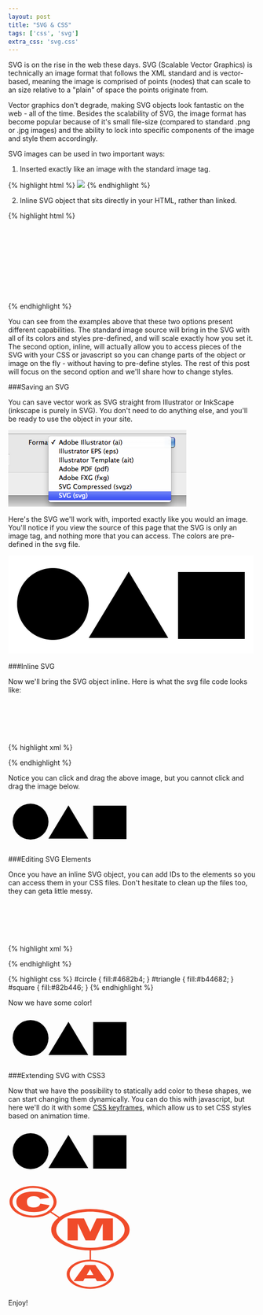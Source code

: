 ```yaml
---
layout: post
title: "SVG & CSS"
tags: ['css', 'svg']
extra_css: 'svg.css'
---
```


SVG is on the rise in the web these days. SVG (Scalable Vector Graphics) is technically an image format that follows the XML standard and is vector-based, meaning the image is comprised of points (nodes) that can scale to an size relative to a "plain" of space the points originate from.

Vector graphics don't degrade, making SVG objects look fantastic on the web - all of the time. Besides the scalability of SVG, the image format has become popular because of it's small file-size (compared to standard .png or .jpg images) and the ability to lock into specific components of the image and style them accordingly.

SVG images can be used in two important ways:

1) Inserted exactly like an image with the standard image tag.

{% highlight html %}
<img src="images/your-image.svg">
{% endhighlight %}

2) Inline SVG object that sits directly in your HTML, rather than linked.

{% highlight html %}
<div class="container">
    <svg id="svg-id"> <!-- svg content --> </svg>
</div>
{% endhighlight %}

You can see from the examples above that these two options present different capabilities. The standard image source will bring in the SVG with all of its colors and styles pre-defined, and will scale exactly how you set it. The second option, inline, will actually allow you to access pieces of the SVG with your CSS or javascript so you can change parts of the object or image on the fly - without having to pre-define styles. The rest of this post will focus on the second option and we'll share how to change styles.

###Saving an SVG

You can save vector work as SVG straight from Illustrator or InkScape (inkscape is purely in SVG). You don't need to do anything else, and you'll be ready to use the object in your site.

![Saving an SVG](/images/posts/saving-svg.png)

Here's the SVG we'll work with, imported exactly like you would an image. You'll notice if you view the source of this page that the SVG is only an image tag, and nothing more that you can access. The colors are pre-defined in the svg file.

![Shapes SVG](/images/posts/shapes.svg)

###Inline SVG

Now we'll bring the SVG object inline. Here is what the svg file code looks like:

{% highlight xml %}
<svg width="250" height="100" xmlns="http://www.w3.org/2000/svg">
 <!-- Created with SVG-edit - http://svg-edit.googlecode.com/ -->
 <g>
  <title>Layer 1</title>
  <ellipse fill="#000000" stroke="#000000" stroke-width="0" cx="45.5" cy="49.5" id="svg_1" rx="36.5" ry="36.5"/>
  <rect fill="#000000" stroke="#000000" stroke-linejoin="null" stroke-linecap="null" x="173" y="17" width="68" height="68" id="svg_2" stroke-width="0"/>
  <path fill="#000000" stroke="#000000" stroke-linejoin="null" stroke-linecap="null" d="m163,84l-40.25748,-67.41916l-40.74252,67.41916l81,0z" id="svg_3" stroke-width="0"/>
 </g>
</svg>
{% endhighlight %}

Notice you can click and drag the above image, but you cannot click and drag the image below.

<svg width="250" height="100" xmlns="http://www.w3.org/2000/svg">
 <!-- Created with SVG-edit - http://svg-edit.googlecode.com/ -->
 <g>
  <title>SVG Shapes</title>
  <ellipse fill="#000000" stroke="#000000" stroke-width="0" cx="45.5" cy="49.5" id="svg_1" rx="36.5" ry="36.5"/>
  <rect fill="#000000" stroke="#000000" stroke-linejoin="null" stroke-linecap="null" x="173" y="17" width="68" height="68" id="svg_2" stroke-width="0"/>
  <path fill="#000000" stroke="#000000" stroke-linejoin="null" stroke-linecap="null" d="m163,84l-40.25748,-67.41916l-40.74252,67.41916l81,0z" id="svg_3" stroke-width="0"/>
 </g>
</svg>

###Editing SVG Elements

Once you have an inline SVG object, you can add IDs to the elements so you can access them in your CSS files. Don't hesitate to clean up the files too, they can geta little messy.

{% highlight xml %}
<svg width="250" height="100" xmlns="http://www.w3.org/2000/svg">
 <!-- Created with SVG-edit - http://svg-edit.googlecode.com/ -->
 <g>
  <title>Shapes with IDs</title>
  <ellipse id="circle" cx="45.5" cy="49.5"rx="36.5" ry="36.5"/>
  <rect id="square" x="173" y="17" width="68" height="68"/>
  <path id="triangle" d="m163,84l-40.25748,-67.41916l-40.74252,67.41916l81,0z"/>
 </g>
</svg>
{% endhighlight %}

{% highlight css %}
#circle { fill:#4682b4; }
#triangle { fill:#b44682; }
#square { fill:#82b446; }
{% endhighlight %}

Now we have some color!

<svg width="250" height="100" xmlns="http://www.w3.org/2000/svg">
 <!-- Created with SVG-edit - http://svg-edit.googlecode.com/ -->
 <g>
  <title>SVG Shapes with color</title>
  <ellipse id="circle" cx="45.5" cy="49.5" rx="36.5" ry="36.5"/>
  <rect id="square" x="173" y="17" width="68" height="68"/>
  <path id="triangle" d="m163,84l-40.25748,-67.41916l-40.74252,67.41916l81,0z"/>
 </g>
</svg>

###Extending SVG with CSS3

Now that we have the possibility to statically add color to these shapes, we can start changing them dynamically. You can do this with javascript, but here we'll do it with some [CSS keyframes](http://cmaseattle.github.io/2014/03/11/css3-animation.html), which allow us to set CSS styles based on animation time.

<svg width="250" height="100" xmlns="http://www.w3.org/2000/svg">
 <!-- Created with SVG-edit - http://svg-edit.googlecode.com/ -->
 <g>
  <title>SVG Shapes with color</title>
  <ellipse id="circle1" cx="45.5" cy="49.5" rx="36.5" ry="36.5"/>
  <rect id="square1" x="173" y="17" width="68" height="68"/>
  <path id="triangle1" d="m163,84l-40.25748,-67.41916l-40.74252,67.41916l81,0z"/>
 </g>
</svg>

<br>

<svg version="1.1" id="Layer_1" xmlns="http://www.w3.org/2000/svg" xmlns:xlink="http://www.w3.org/1999/xlink" x="0px" y="0px"
     width="250px" height="214.576px" viewBox="0 0 250 214.576" enable-background="new 0 0 250 214.576" xml:space="preserve">
<g>
    <path fill="#F04B2A" d="M247.369,92.194c0-23.246-35.781-42.093-79.922-42.093c-25.58,0-48.335,6.337-62.964,16.184l-16.44-10.902
        c6.561-5.496,10.494-12.46,10.494-20.045c0-17.741-21.469-32.124-47.952-32.124S2.631,17.598,2.631,35.339
        c0,17.742,21.47,32.124,47.953,32.124c13.817,0,26.261-3.92,35.012-10.185l16.329,10.826c-9.065,6.827-14.4,15.128-14.4,24.09
        c0,22.953,34.889,41.6,78.258,42.068v18.871c-25.878,0.43-46.644,13.528-46.644,29.638c0,16.383,21.468,29.66,47.953,29.66
        c26.482,0,47.953-13.277,47.953-29.66c0-16.045-20.602-29.104-46.332-29.633v-18.87
        C212.268,133.911,247.369,115.217,247.369,92.194z M8.721,35.339c0-15.488,18.743-28.044,41.863-28.044
        c23.119,0,41.862,12.556,41.862,28.044c0,15.489-18.743,28.045-41.862,28.045C27.464,63.384,8.721,50.828,8.721,35.339z
         M97.675,92.194c0-20.294,31.239-36.746,69.772-36.746s69.771,16.452,69.771,36.746c0,20.295-31.238,36.747-69.771,36.747
        S97.675,112.49,97.675,92.194z M208.953,182.771c0,14.301-18.742,25.895-41.861,25.895s-41.864-11.594-41.864-25.895
        c0-14.299,18.745-25.893,41.864-25.893S208.953,168.472,208.953,182.771z"/>
    <g>
        <path class="cma-letter" fill="#F04B2A" d="M120.915,69.195h33.417l12.859,27.272l12.807-27.272h33.359v44.845h-20.781V79.815l-16.07,34.225h-18.797
            l-16.016-34.225v34.225h-20.779V69.195z"/>
    </g>
    <g>
        <path class="cma-letter" fill="#F04B2A" d="M177.623,191.384h-21.859l-3.014,5.418h-19.668l23.371-32.9h21.037l23.391,32.9H180.74L177.623,191.384z
             M173.592,184.283l-6.834-11.844l-6.809,11.844H173.592z"/>
    </g>
    <g>
        <path class="cma-letter" fill="#F04B2A" d="M65.415,39.179l18.914,3.253c-1.27,3.022-3.269,5.548-5.996,7.574c-2.728,2.028-6.113,3.557-10.157,4.587
            c-4.044,1.032-9.19,1.548-15.438,1.548c-7.582,0-13.774-0.63-18.58-1.891c-4.805-1.262-8.952-3.479-12.439-6.656
            c-3.489-3.175-5.234-7.24-5.234-12.194c0-6.605,3.071-11.681,9.212-15.229c6.142-3.548,14.83-5.323,26.066-5.323
            c8.792,0,15.7,1.018,20.732,3.05c5.031,2.034,8.768,5.153,11.212,9.363l-19.004,2.417c-0.668-1.212-1.369-2.099-2.1-2.661
            c-1.21-0.94-2.69-1.665-4.44-2.173c-1.752-0.506-3.707-0.761-5.872-0.761c-4.901,0-8.658,1.128-11.269,3.377
            c-1.973,1.672-2.959,4.296-2.959,7.87c0,4.432,1.173,7.469,3.521,9.111c2.347,1.643,5.644,2.464,9.892,2.464
            c4.124,0,7.24-0.659,9.35-1.979C62.933,43.608,64.461,41.692,65.415,39.179z"/>
    </g>
</g>
</svg>

Enjoy!
